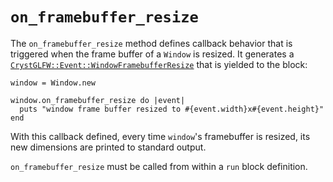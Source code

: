 # `on_framebuffer_resize`

The `on_framebuffer_resize` method defines callback behavior that is triggered when the frame buffer of a `Window` is resized. It generates a [`CrystGLFW::Event::WindowFramebufferResize`](/deep-dive/events/windowframebufferresize.md) that is yielded to the block:

```crystal
window = Window.new

window.on_framebuffer_resize do |event|
  puts "window frame buffer resized to #{event.width}x#{event.height}"
end
```

With this callback defined, every time `window`'s framebuffer is resized, its new dimensions are printed to standard output.

`on_framebuffer_resize` must be called from within a `run` block definition.